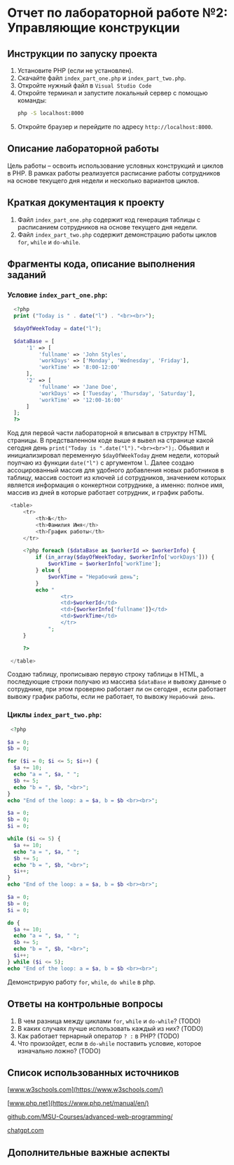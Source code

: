 # Отчет по лабораторной работе №2: Управляющие конструкции

## Инструкции по запуску проекта

1. Установите PHP (если не установлен).
2. Скачайте файл `index_part_one.php` и `index_part_two.php`.
3. Откройте нужный файл в `Visual Studio Code`
4. Откройте терминал и запустите локальный сервер с помощью команды:
   ```sh
   php -S localhost:8000
   ```
5. Откройте браузер и перейдите по адресу `http://localhost:8000`.

## Описание лабораторной работы

Цель работы – освоить использование условных конструкций и циклов в PHP. В рамках работы реализуется расписание работы сотрудников на основе текущего дня недели и несколько вариантов циклов.

## Краткая документация к проекту

1. Файл `index_part_one.php` содержит код генерация таблицы с расписанием сотрудников на основе текущего дня недели.
2. Файл `index_part_two.php` содержит демонстрацию работы циклов `for`, `while` и `do-while`.

## Фрагменты кода, описание выполнения заданий

  ### Условие `index_part_one.php`:
  ```php
   	<?php
	print ("Today is " . date("l") . "<br><br>");

	$dayOfWeekToday = date("l");

	$dataBase = [
		'1' => [
			'fullname' => 'John Styles',
			'workDays' => ['Monday', 'Wednesday', 'Friday'],
			'workTime' => '8:00-12:00'
		],
		'2' => [
			'fullname' => 'Jane Doe',
			'workDays' => ['Tuesday', 'Thursday', 'Saturday'],
			'workTime' => '12:00-16:00'
		]
	];
	?>
   ```
   Код для первой части лабораторной я вписывал в структру HTML страницы. В предстваленном коде выше я вывел на странице какой сегодня день `print("Today is ".date("l")."<br><br>");`.
   Обьявил и инициализировал переменную `$dayOfWeekToday` днем недели, который поулчаю из функции `date("l")` с аргументом `l`.
   Далее создаю ассоцированный массив для удобного добавления новых работников в таблицу, массив состоит из ключей `id` сотрудников, значением которых является информация о конкертнои сотруднике, а именно: полное имя, массив из дней в которые работает сотрудник, и график работы.
   
   ```php
   	<table>
		<tr>
			<th>№</th>
			<th>Фамилия Имя</th>
			<th>График работы</th>
		</tr>

		<?php foreach ($dataBase as $workerId => $workerInfo) {
			if (in_array($dayOfWeekToday, $workerInfo['workDays'])) {
				$workTime = $workerInfo['workTime'];
			} else {
				$workTime = "Нерабочий день";
			}
			echo "
					<tr>
					<td>$workerId</td>
					<td>{$workerInfo['fullname']}</td>
					<td>$workTime</td>
					</tr>
				";
		}

		?>

	</table>
  ```
   Создаю таблицу, прописываю первую строку таблицы в HTML, а последующие строки получаю из массива `$dataBase` и вывожу данные о сотруднике, при этом проверяю работает ли он сегодня , если работает вывожу график работы, если не работает, то вывожу `Нерабочий день`.

  ### Циклы `index_part_two.php`:

  ```php
   <?php

$a = 0;
$b = 0;

for ($i = 0; $i <= 5; $i++) {
    $a += 10;
    echo "a = ", $a, " ";
    $b += 5;
    echo "b = ", $b, "<br>";
}
echo "End of the loop: a = $a, b = $b <br><br>";

$a = 0;
$b = 0;
$i = 0;

while ($i <= 5) {
    $a += 10;
    echo "a = ", $a, " ";
    $b += 5;
    echo "b = ", $b, "<br>";
    $i++;
}
echo "End of the loop: a = $a, b = $b <br><br>";

$a = 0;
$b = 0;
$i = 0;

do {
    $a += 10;
    echo "a = ", $a, " ";
    $b += 5;
    echo "b = ", $b, "<br>";
    $i++;
} while ($i <= 5);
echo "End of the loop: a = $a, b = $b <br><br>";
   ```
Демонстрирую работу `for`, `while`, `do while` в php.

## Ответы на контрольные вопросы

1. В чем разница между циклами `for`, `while` и `do-while`? (TODO)
2. В каких случаях лучше использовать каждый из них? (TODO)
3. Как работает тернарный оператор `? :` в PHP? (TODO)
4. Что произойдет, если в `do-while` поставить условие, которое изначально ложно? (TODO)

## Список использованных источников

[www.w3schools.com](https://www.w3schools.com/)

[www.php.net](https://www.php.net/manual/en/)

[github.com/MSU-Courses/advanced-web-programming/](https://github.com/MSU-Courses/advanced-web-programming/blob/main)

[chatgpt.com](https://chatgpt.com/)

## Дополнительные важные аспекты
`                               `
